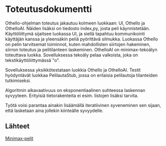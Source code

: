 # Toteutusdokumentti

Othello-ohjelman toteutus jakautuu kolmeen luokkaan: UI, Othello ja OthelloAI.
Näiden lisäksi on tiedosto index,py, josta peli käynnistetään.
Käyttöliittymä sijaitsee luokassa UI, ja siellä tapahtuu kommunikointi käyttäjän kanssa
ja yleensäkin peliä pyörittävä silmukka.
Luokassa Othello on pelin tarvitsemat toiminnot, 
kuten mahdollisten siirtojen hakeminen, siirron toteutus ja pelitilanteen laskeminen.
OthelloAI on minimax-tekoälyn toteuttava luokka.
Sovelluksessa tekoäly pelaa valkoista, joka on tekstikäyttöliittymässä "o".

Sovelluksessa yksikkötestataan luokkia Othello ja OthelloAI.
Testit hyödyntävät luokkaa PelilautaStub, jossa on erilaisia pelilautoja tilanteiden tutkimiseksi.

Algoritmin aikavaativuus on eksponentiaalinen suhteessa laskennan syvyyteen.
Erityisiä tietorakenteita ei esim. listojen lisäksi tarvita.

Työtä voisi parantaa ainakin lisäämällä iteratiivinen syveneminen sen sijaan,
että lasketaan aina jollekin kiinteälle syvyydelle.


## Lähteet

[Minimax-pelit](https://tiralabra.github.io/2023_p3/fi/aiheet/minimax.pdf)
